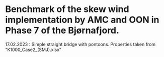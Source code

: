 # Benchmark of the skew wind implementation by AMC and OON in Phase 7 of the Bjørnafjord.

17.02.2023 : Simple straight bridge with pontoons. Properties taken from "K1000_Case2_(SMJ).xlsx"
